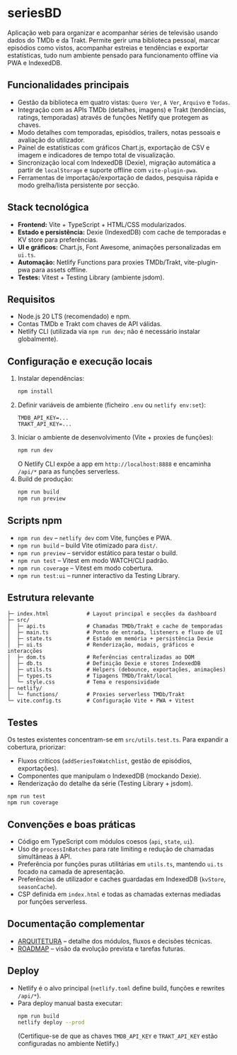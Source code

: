 # seriesBD

Aplicação web para organizar e acompanhar séries de televisão usando dados do TMDb e da Trakt. Permite gerir uma biblioteca pessoal, marcar episódios como vistos, acompanhar estreias e tendências e exportar estatísticas, tudo num ambiente pensado para funcionamento offline via PWA e IndexedDB.

## Funcionalidades principais
- Gestão da biblioteca em quatro vistas: `Quero Ver`, `A Ver`, `Arquivo` e `Todas`.
- Integração com as APIs TMDb (detalhes, imagens) e Trakt (tendências, ratings, temporadas) através de funções Netlify que protegem as chaves.
- Modo detalhes com temporadas, episódios, trailers, notas pessoais e avaliação do utilizador.
- Painel de estatísticas com gráficos Chart.js, exportação de CSV e imagem e indicadores de tempo total de visualização.
- Sincronização local com IndexedDB (Dexie), migração automática a partir de `localStorage` e suporte offline com `vite-plugin-pwa`.
- Ferramentas de importação/exportação de dados, pesquisa rápida e modo grelha/lista persistente por secção.

## Stack tecnológica
- **Frontend:** Vite + TypeScript + HTML/CSS modularizados.
- **Estado e persistência:** Dexie (IndexedDB) com cache de temporadas e KV store para preferências.
- **UI e gráficos:** Chart.js, Font Awesome, animações personalizadas em `ui.ts`.
- **Automação:** Netlify Functions para proxies TMDb/Trakt, vite-plugin-pwa para assets offline.
- **Testes:** Vitest + Testing Library (ambiente jsdom).

## Requisitos
- Node.js 20 LTS (recomendado) e npm.
- Contas TMDb e Trakt com chaves de API válidas.
- Netlify CLI (utilizada via `npm run dev`; não é necessário instalar globalmente).

## Configuração e execução locais
1. Instalar dependências:
   ```bash
   npm install
   ```
2. Definir variáveis de ambiente (ficheiro `.env` ou `netlify env:set`):
   ```
   TMDB_API_KEY=...
   TRAKT_API_KEY=...
   ```
3. Iniciar o ambiente de desenvolvimento (Vite + proxies de funções):
   ```bash
   npm run dev
   ```
   O Netlify CLI expõe a app em `http://localhost:8888` e encaminha `/api/*` para as funções serverless.
4. Build de produção:
   ```bash
   npm run build
   npm run preview
   ```

## Scripts npm
- `npm run dev` – `netlify dev` com Vite, funções e PWA.
- `npm run build` – build Vite otimizado para `dist/`.
- `npm run preview` – servidor estático para testar o build.
- `npm run test` – Vitest em modo WATCH/CLI padrão.
- `npm run coverage` – Vitest em modo cobertura.
- `npm run test:ui` – runner interactivo da Testing Library.

## Estrutura relevante
```
├─ index.html            # Layout principal e secções da dashboard
├─ src/
│  ├─ api.ts             # Chamadas TMDb/Trakt e cache de temporadas
│  ├─ main.ts            # Ponto de entrada, listeners e fluxo de UI
│  ├─ state.ts           # Estado em memória + persistência Dexie
│  ├─ ui.ts              # Renderização, modais, gráficos e interacções
│  ├─ dom.ts             # Referências centralizadas ao DOM
│  ├─ db.ts              # Definição Dexie e stores IndexedDB
│  ├─ utils.ts           # Helpers (debounce, exportações, animações)
│  ├─ types.ts           # Tipagens TMDb/Trakt/local
│  └─ style.css          # Tema e responsividade
├─ netlify/
│  └─ functions/         # Proxies serverless TMDb/Trakt
└─ vite.config.ts        # Configuração Vite + PWA + Vitest
```

## Testes
Os testes existentes concentram-se em `src/utils.test.ts`. Para expandir a cobertura, priorizar:
- Fluxos críticos (`addSeriesToWatchlist`, gestão de episódios, exportações).
- Componentes que manipulam o IndexedDB (mockando Dexie).
- Renderização do detalhe da série (Testing Library + jsdom).

```
npm run test
npm run coverage
```

## Convenções e boas práticas
- Código em TypeScript com módulos coesos (`api`, `state`, `ui`).
- Uso de `processInBatches` para rate limiting e redução de chamadas simultâneas à API.
- Preferência por funções puras utilitárias em `utils.ts`, mantendo `ui.ts` focado na camada de apresentação.
- Preferências de utilizador e caches guardadas em IndexedDB (`kvStore`, `seasonCache`).
- CSP definida em `index.html` e todas as chamadas externas mediadas por funções serverless.

## Documentação complementar
- [ARQUITETURA](ARQUITETURA.md) – detalhe dos módulos, fluxos e decisões técnicas.
- [ROADMAP](ROADMAP.md) – visão da evolução prevista e tarefas futuras.

## Deploy
- Netlify é o alvo principal (`netlify.toml` define build, funções e rewrites `/api/*`).
- Para deploy manual basta executar:
  ```bash
  npm run build
  netlify deploy --prod
  ```
  (Certifique-se de que as chaves `TMDB_API_KEY` e `TRAKT_API_KEY` estão configuradas no ambiente Netlify.)

